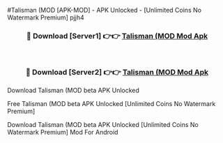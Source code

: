 #Talisman (MOD [APK-MOD] - APK Unlocked - [Unlimited Coins No Watermark Premium] pjjh4



<div align="center">

<h3>🔴 Download [Server1] 👉👉 <a href="https://momento.my/?title=Talisman_(MOD">Talisman (MOD Mod Apk</a></h3><br>

<h3>🔴 Download [Server2] 👉👉 <a href="https://momento.my/?title=Talisman_(MOD">Talisman (MOD Mod Apk</a></h3>
</div>



Download Talisman (MOD beta APK Unlocked

Free Talisman (MOD beta APK Unlocked [Unlimited Coins No Watermark Premium]

Download Talisman (MOD beta APK Unlocked [Unlimited Coins No Watermark Premium] Mod For Android
